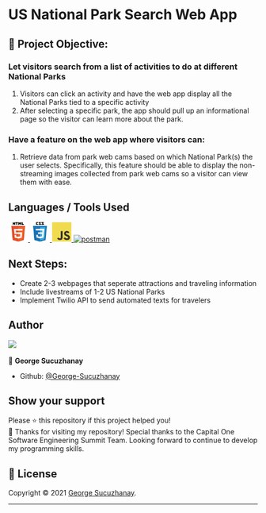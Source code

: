 # US National Park Search Web App

## 🚀 Project Objective:
### Let visitors search from a list of activities to do at different National Parks
1. Visitors can click an activity and have the web app display all the National Parks tied to a specific activity
2. After selecting a specific park, the app should pull up an informational page so the visitor can learn more about the park.
### Have a feature on the web app where visitors can: 
1. Retrieve data from park web cams based on which National Park(s) the user selects. Specifically, this feature should be able to display the non-streaming images collected from park web cams so a visitor can view them with ease.


## Languages / Tools Used
<p align="left"> <a href="https://www.w3.org/html/" target="_blank" rel="noreferrer"> <img src="https://raw.githubusercontent.com/devicons/devicon/master/icons/html5/html5-original-wordmark.svg" alt="html5" width="40" height="40"/> </a><a href="https://www.w3schools.com/css/" target="_blank" rel="noreferrer"> <img src="https://raw.githubusercontent.com/devicons/devicon/master/icons/css3/css3-original-wordmark.svg" alt="css3" width="40" height="40"/> </a>   <a href="https://developer.mozilla.org/en-US/docs/Web/JavaScript" target="_blank" rel="noreferrer"> <img src="https://raw.githubusercontent.com/devicons/devicon/master/icons/javascript/javascript-original.svg" alt="javascript" width="40" height="40"/> </a><a href="https://postman.com" target="_blank" rel="noreferrer"> <img src="https://www.vectorlogo.zone/logos/getpostman/getpostman-icon.svg" alt="postman" width="40" height="40"/> </a> </p>

## Next Steps:

* Create 2-3 webpages that seperate attractions and traveling information
* Include livestreams of 1-2 US National Parks
* Implement Twilio API to send automated texts for travelers
## Author

<a href="https://github.com/George-Sucuzhanay"><img src="https://github.com/George-Sucuzhanay.png?size=184"/></a>

👤 **George Sucuzhanay**

- Github: [@George-Sucuzhanay](https://github.com/George-Sucuzhanay)

## Show your support

Please ⭐️ this repository if this project helped you!
<br>
👋 Thanks for visiting my repository! Special thanks to the Capital One Software Engineering Summit Team. Looking forward to continue to develop my programming skills.


## 📝 License

Copyright © 2021 [George Sucuzhanay](https://github.com/kefranabg).<br />

---
